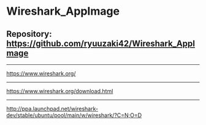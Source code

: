 
# Wireshark_AppImage

## Repository: https://github.com/ryuuzaki42/Wireshark_AppImage

---
https://www.wireshark.org/

---
https://www.wireshark.org/download.html

---
http://ppa.launchpad.net/wireshark-dev/stable/ubuntu/pool/main/w/wireshark/?C=N;O=D

